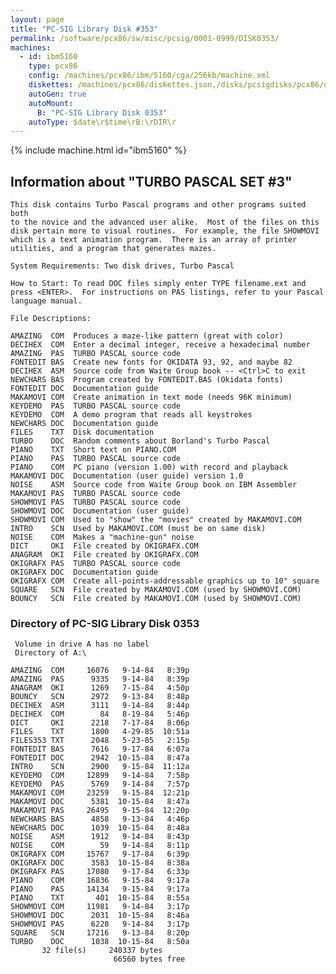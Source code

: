 ```yaml
---
layout: page
title: "PC-SIG Library Disk #353"
permalink: /software/pcx86/sw/misc/pcsig/0001-0999/DISK0353/
machines:
  - id: ibm5160
    type: pcx86
    config: /machines/pcx86/ibm/5160/cga/256kb/machine.xml
    diskettes: /machines/pcx86/diskettes.json,/disks/pcsigdisks/pcx86/diskettes.json
    autoGen: true
    autoMount:
      B: "PC-SIG Library Disk 0353"
    autoType: $date\r$time\rB:\rDIR\r
---
```


{% include machine.html id="ibm5160" %}

## Information about "TURBO PASCAL SET #3"

    This disk contains Turbo Pascal programs and other programs suited both
    to the novice and the advanced user alike.  Most of the files on this
    disk pertain more to visual routines.  For example, the file SHOWMOVI
    which is a text animation program.  There is an array of printer
    utilities, and a program that generates mazes.
    
    System Requirements: Two disk drives, Turbo Pascal
    
    How to Start: To read DOC files simply enter TYPE filename.ext and
    press <ENTER>.  For instructions on PAS listings, refer to your Pascal
    language manual.
    
    File Descriptions:
    
    AMAZING  COM  Produces a maze-like pattern (great with color)
    DECIHEX  COM  Enter a decimal integer, receive a hexadecimal number
    AMAZING  PAS  TURBO PASCAL source code
    FONTEDIT BAS  Create new fonts for OKIDATA 93, 92, and maybe 82
    DECIHEX  ASM  Source code from Waite Group book -- <Ctrl>C to exit
    NEWCHARS BAS  Program created by FONTEDIT.BAS (Okidata fonts)
    FONTEDIT DOC  Documentation guide
    MAKAMOVI COM  Create animation in text mode (needs 96K minimum)
    KEYDEMO  PAS  TURBO PASCAL source code
    KEYDEMO  COM  A demo program that reads all keystrokes
    NEWCHARS DOC  Documentation guide
    FILES    TXT  Disk documentation
    TURBO    DOC  Random comments about Borland's Turbo Pascal
    PIANO    TXT  Short text on PIANO.COM
    PIANO    PAS  TURBO PASCAL source code
    PIANO    COM  PC piano (version 1.00) with record and playback
    MAKAMOVI DOC  Documentation (user guide) version 1.0
    NOISE    ASM  Source code from Waite Group book on IBM Assembler
    MAKAMOVI PAS  TURBO PASCAL source code
    SHOWMOVI PAS  TURBO PASCAL source code
    SHOWMOVI DOC  Documentation (user guide)
    SHOWMOVI COM  Used to "show" the "movies" created by MAKAMOVI.COM
    INTRO    SCN  Used by MAKAMOVI.COM (must be on same disk)
    NOISE    COM  Makes a "machine-gun" noise
    DICT     OKI  File created by OKIGRAFX.COM
    ANAGRAM  OKI  File created by OKIGRAFX.COM
    OKIGRAFX PAS  TURBO PASCAL source code
    OKIGRAFX DOC  Documentation guide
    OKIGRAFX COM  Create all-points-addressable graphics up to 10" square
    SQUARE   SCN  File created by MAKAMOVI.COM (used by SHOWMOVI.COM)
    BOUNCY   SCN  File created by MAKAMOVI.COM (used by SHOWMOVI.COM)

### Directory of PC-SIG Library Disk 0353

     Volume in drive A has no label
     Directory of A:\

    AMAZING  COM     16076   9-14-84   8:39p
    AMAZING  PAS      9335   9-14-84   8:39p
    ANAGRAM  OKI      1269   7-15-84   4:50p
    BOUNCY   SCN      2972   9-13-84   8:48p
    DECIHEX  ASM      3111   9-14-84   8:44p
    DECIHEX  COM        84   8-19-84   5:46p
    DICT     OKI      2218   7-17-84   8:06p
    FILES    TXT      1800   4-29-85  10:51a
    FILES353 TXT      2048   5-23-85   2:15p
    FONTEDIT BAS      7616   9-17-84   6:07a
    FONTEDIT DOC      2942  10-15-84   8:47a
    INTRO    SCN      2900   9-15-84  11:12a
    KEYDEMO  COM     12899   9-14-84   7:58p
    KEYDEMO  PAS      5769   9-14-84   7:57p
    MAKAMOVI COM     23259   9-15-84  12:21p
    MAKAMOVI DOC      5381  10-15-84   8:47a
    MAKAMOVI PAS     26495   9-15-84  12:20p
    NEWCHARS BAS      4858   9-13-84   4:46p
    NEWCHARS DOC      1039  10-15-84   8:48a
    NOISE    ASM      1912   9-14-84   8:43p
    NOISE    COM        59   9-14-84   8:11p
    OKIGRAFX COM     15767   9-17-84   6:39p
    OKIGRAFX DOC      3583  10-15-84   8:38a
    OKIGRAFX PAS     17080   9-17-84   6:33p
    PIANO    COM     16836   9-15-84   9:17a
    PIANO    PAS     14134   9-15-84   9:17a
    PIANO    TXT       401  10-15-84   8:55a
    SHOWMOVI COM     11981   9-14-84   3:17p
    SHOWMOVI DOC      2031  10-15-84   8:46a
    SHOWMOVI PAS      6228   9-14-84   3:17p
    SQUARE   SCN     17216   9-13-84   8:20p
    TURBO    DOC      1038  10-15-84   8:50a
           32 file(s)     240337 bytes
                           66560 bytes free
